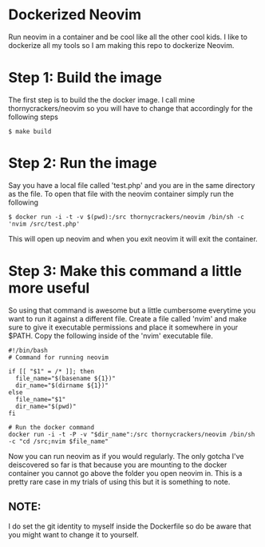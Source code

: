 # Dockerized Neovim
Run neovim in a container and be cool like all the other cool kids.
I like to dockerize all my tools so I am making this repo to dockerize Neovim.

# Step 1: Build the image
The first step is to build the the docker image.
I call mine thornycrackers/neovim so you will have to change that accordingly for the following steps
```
$ make build
```

# Step 2: Run the image
Say you have a local file called 'test.php' and you are in the same directory as the file.
To open that file with the neovim container simply run the following
```
$ docker run -i -t -v $(pwd):/src thornycrackers/neovim /bin/sh -c 'nvim /src/test.php'
```
This will open up neovim and when you exit neovim it will exit the container.

# Step 3: Make this command a little more useful
So using that command is awesome but a little cumbersome everytime you want to run it against a different file.
Create a file called 'nvim' and make sure to give it executable permissions and place it somewhere in your $PATH.
Copy the following inside of the 'nvim' executable file.

```
#!/bin/bash
# Command for running neovim

if [[ "$1" = /* ]]; then
  file_name="$(basename ${1})"
  dir_name="$(dirname ${1})"
else
  file_name="$1"
  dir_name="$(pwd)"
fi

# Run the docker command
docker run -i -t -P -v "$dir_name":/src thornycrackers/neovim /bin/sh -c "cd /src;nvim $file_name"
```

Now you can run neovim as if you would regularly.
The only gotcha I've deiscovered so far is that because you are mounting to the docker container you cannot go above the folder you open neovim in.
This is a pretty rare case in my trials of using this but it is something to note.

## NOTE:
I do set the git identity to myself inside the Dockerfile so do be aware that you might want to change it to yourself.
